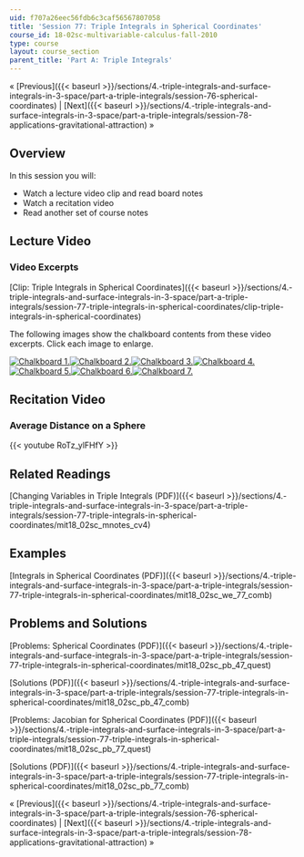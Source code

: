 ```yaml
---
uid: f707a26eec56fdb6c3caf56567807058
title: 'Session 77: Triple Integrals in Spherical Coordinates'
course_id: 18-02sc-multivariable-calculus-fall-2010
type: course
layout: course_section
parent_title: 'Part A: Triple Integrals'
---
```


« [Previous]({{< baseurl >}}/sections/4.-triple-integrals-and-surface-integrals-in-3-space/part-a-triple-integrals/session-76-spherical-coordinates) | [Next]({{< baseurl >}}/sections/4.-triple-integrals-and-surface-integrals-in-3-space/part-a-triple-integrals/session-78-applications-gravitational-attraction) »

Overview
--------

In this session you will:

*   Watch a lecture video clip and read board notes
*   Watch a recitation video
*   Read another set of course notes

Lecture Video
-------------

### Video Excerpts

[Clip: Triple Integrals in Spherical Coordinates]({{< baseurl >}}/sections/4.-triple-integrals-and-surface-integrals-in-3-space/part-a-triple-integrals/session-77-triple-integrals-in-spherical-coordinates/clip-triple-integrals-in-spherical-coordinates)

The following images show the chalkboard contents from these video excerpts. Click each image to enlarge.

[![Chalkboard 1.](https://open-learning-course-data-production.s3.amazonaws.com/18-02sc-multivariable-calculus-fall-2010/faefce91a9e2560e1ea5a1c1888d9d88_MIT18_02SC_L26Brds_6a.png)](https://open-learning-course-data-production.s3.amazonaws.com/18-02sc-multivariable-calculus-fall-2010/aa679ea1a5e870ae04f9c4b7869486e0_MIT18_02SC_L26Brds_6.png "Open in a new window.")[![Chalkboard 2.](https://open-learning-course-data-production.s3.amazonaws.com/18-02sc-multivariable-calculus-fall-2010/756bae1b7167566d25fe34b0146dba1f_MIT18_02SC_L26Brds_7a.png)](https://open-learning-course-data-production.s3.amazonaws.com/18-02sc-multivariable-calculus-fall-2010/7091fb2c8c95f69bec3e6c8c07e24576_MIT18_02SC_L26Brds_7.png "Open in a new window.")[![Chalkboard 3.](https://open-learning-course-data-production.s3.amazonaws.com/18-02sc-multivariable-calculus-fall-2010/bd5a54ad7892e98debaeae398c4ff2a6_MIT18_02SC_L26Brds_8a.png)](https://open-learning-course-data-production.s3.amazonaws.com/18-02sc-multivariable-calculus-fall-2010/bf9e520815c9e0d57c84076ad0e0d575_MIT18_02SC_L26Brds_8.png "Open in a new window.")[![Chalkboard 4.](https://open-learning-course-data-production.s3.amazonaws.com/18-02sc-multivariable-calculus-fall-2010/ab5a1851b3e49a795982357de49e4a6e_MIT18_02SC_L26Brds_9a.png)](https://open-learning-course-data-production.s3.amazonaws.com/18-02sc-multivariable-calculus-fall-2010/b6edba1c9e8fff6f6270f2b48ec91acd_MIT18_02SC_L26Brds_9.png "Open in a new window.")  
[![Chalkboard 5.](https://open-learning-course-data-production.s3.amazonaws.com/18-02sc-multivariable-calculus-fall-2010/ba97898970f0739700fd95424ccad27c_MIT18_02SC_L26Brds_10a.png)](https://open-learning-course-data-production.s3.amazonaws.com/18-02sc-multivariable-calculus-fall-2010/bb9ec8ae436a5faf7a99011b539545db_MIT18_02SC_L26Brds_10.png "Open in a new window.")[![Chalkboard 6.](https://open-learning-course-data-production.s3.amazonaws.com/18-02sc-multivariable-calculus-fall-2010/7203bbd78edf884634e1307da87d4adc_MIT18_02SC_L26Brds_11a.png)](https://open-learning-course-data-production.s3.amazonaws.com/18-02sc-multivariable-calculus-fall-2010/95315f655ee553c1653a36b480157cb6_MIT18_02SC_L26Brds_11.png "Open in a new window.")[![Chalkboard 7.](https://open-learning-course-data-production.s3.amazonaws.com/18-02sc-multivariable-calculus-fall-2010/fbb3d1f0639ae74931a382b4064d917f_MIT18_02SC_L26Brds_12a.png)](https://open-learning-course-data-production.s3.amazonaws.com/18-02sc-multivariable-calculus-fall-2010/bb598af6ae5b93d20db6198b6a85b863_MIT18_02SC_L26Brds_12.png "Open in a new window.")

Recitation Video
----------------

### Average Distance on a Sphere

{{< youtube RoTz_ylFHfY >}}

Related Readings
----------------

[Changing Variables in Triple Integrals (PDF)]({{< baseurl >}}/sections/4.-triple-integrals-and-surface-integrals-in-3-space/part-a-triple-integrals/session-77-triple-integrals-in-spherical-coordinates/mit18_02sc_mnotes_cv4)

Examples
--------

[Integrals in Spherical Coordinates (PDF)]({{< baseurl >}}/sections/4.-triple-integrals-and-surface-integrals-in-3-space/part-a-triple-integrals/session-77-triple-integrals-in-spherical-coordinates/mit18_02sc_we_77_comb)

Problems and Solutions
----------------------

[Problems: Spherical Coordinates (PDF)]({{< baseurl >}}/sections/4.-triple-integrals-and-surface-integrals-in-3-space/part-a-triple-integrals/session-77-triple-integrals-in-spherical-coordinates/mit18_02sc_pb_47_quest)

[Solutions (PDF)]({{< baseurl >}}/sections/4.-triple-integrals-and-surface-integrals-in-3-space/part-a-triple-integrals/session-77-triple-integrals-in-spherical-coordinates/mit18_02sc_pb_47_comb)

[Problems: Jacobian for Spherical Coordinates (PDF)]({{< baseurl >}}/sections/4.-triple-integrals-and-surface-integrals-in-3-space/part-a-triple-integrals/session-77-triple-integrals-in-spherical-coordinates/mit18_02sc_pb_77_quest)

[Solutions (PDF)]({{< baseurl >}}/sections/4.-triple-integrals-and-surface-integrals-in-3-space/part-a-triple-integrals/session-77-triple-integrals-in-spherical-coordinates/mit18_02sc_pb_77_comb)

« [Previous]({{< baseurl >}}/sections/4.-triple-integrals-and-surface-integrals-in-3-space/part-a-triple-integrals/session-76-spherical-coordinates) | [Next]({{< baseurl >}}/sections/4.-triple-integrals-and-surface-integrals-in-3-space/part-a-triple-integrals/session-78-applications-gravitational-attraction) »
